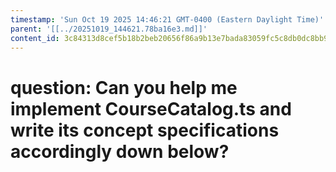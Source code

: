 ```yaml
---
timestamp: 'Sun Oct 19 2025 14:46:21 GMT-0400 (Eastern Daylight Time)'
parent: '[[../20251019_144621.78ba16e3.md]]'
content_id: 3c84313d8cef5b18b2beb20656f86a9b13e7bada83059fc5c8db0dc8bb9b6259
---
```


# question: Can you help me implement CourseCatalog.ts and write its concept specifications accordingly down below?
